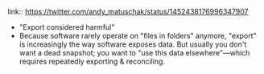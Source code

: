 link:: https://twitter.com/andy_matuschak/status/1452438176996347907

- "Export considered harmful"
- Because software rarely operate on "files in folders" anymore, "export" is increasingly the way software exposes data. But usually you don't want a dead snapshot; you want to "use this data elsewhere"—which requires repeatedly exporting & reconciling.